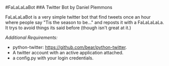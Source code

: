 #FaLaLaLaBot 
##A Twitter Bot by Daniel Plemmons

FaLaLaLaBot is a very simple twitter bot that find tweets once an hour where people say "Tis the season to be..."  and reposts it with a FaLaLaLaLa. It trys to avoid things its said before (though isn't great at it.)

*Additional Requirements:*
- python-twitter: https://github.com/bear/python-twitter.
- A twitter account with an active application attached.
- a config.py with your login credentials.